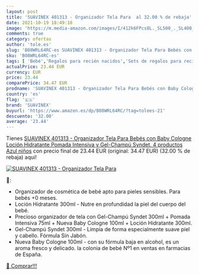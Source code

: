```yaml
---
layout: post
title: 'SUAVINEX 401313 - Organizador Tela Para  al 32.00 % de rebaja'
date: 2021-10-19 18:49:18
image: 'https://m.media-amazon.com/images/I/412k6FPcs8L._SL500_._SL400_.jpg'
comments: true
category: ofertas
author: 'tole.es'
slug: 'B08WRL64RC-es SUAVINEX 401313 - Organizador Tela Para Bebés con Baby...'
sku: 'B08WRL64RC-es'
tags: [ 'Bebé','Regalos para recién nacidos','Sets de regalos para recién nacidos','bebés','suavinex', ]
actualPrice: 23.44 EUR
currency: EUR
price: 23.44
comparePrice: 34.47 EUR
prodname: 'SUAVINEX 401313 - Organizador Tela Para Bebés con Baby Cologne  Loción Hidratante  Pomada Intensiva y Gel-Champú Syndet. 4 productos  Azul  niños'
country: 'es'
flag: '🇪🇸'
brand: 'SUAVINEX'
buyurl: 'https://www.amazon.es/dp/B08WRL64RC/?tag=tolees-21'
descuento: '32.00'
average: '23.44'
---
```


Tienes [SUAVINEX 401313 - Organizador Tela Para Bebés con Baby Cologne  Loción Hidratante  Pomada Intensiva y Gel-Champú Syndet. 4 productos  Azul  niños](https://www.amazon.es/dp/B08WRL64RC/?tag=tolees-21) con precio final de  23.44 EUR (original: 34.47 EUR) (32.00 %  de rebaja) aqui!

[![SUAVINEX 401313 - Organizador Tela Para ](https://m.media-amazon.com/images/I/412k6FPcs8L._SL500_._SL400_.jpg)](https://www.amazon.es/dp/B08WRL64RC/?tag=tolees-21)

🔎:

- Organizador de cosmética de bebé apto para pieles sensibles. Para bebés +0 meses.
- Loción Hidratante 300ml - Nutre en profundidad la piel del cuerpo del bebé.
- Precioso organizador de tela con Gel-Champú Syndet 300ml + Pomada Intensiva 75ml + Nueva Baby Cologne 100ml + Loción Hidratante 300ml.
- Gel-Champú Syndet 300ml - Limpia de forma especialmente suave piel y cabello. Fórmula Sin Jabón.
- Nueva Baby Cologne 100ml - con su fórmula baja en alcohol, es un aroma fresco y delicado. la colonia de bebé Nº1 en ventas en farmacias de España.

[🛒 Comprar!!!](https://www.amazon.es/dp/B08WRL64RC/?tag=tolees-21)
